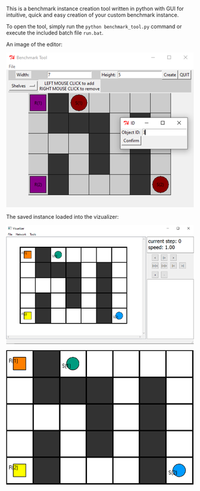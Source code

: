 This is a benchmark instance creation tool written in python with GUI for intuitive, quick and easy creation of your custom benchmark instance.

To open the tool, simply run the `python benchmark_tool.py` command or execute the included batch file `run.bat`.

An image of the editor:

![Editor](images/editor.PNG "Editor")

The saved instance loaded into the vizualizer:

![Vizualizer](images/vizualizer.PNG "Vizualizer")

![Example](images/example.png "Example")

